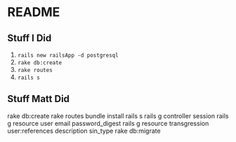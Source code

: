 # README

## Stuff I Did

1. `rails new railsApp -d postgresql`
1. `rake db:create`
1. `rake routes`
1. `rails s`

## Stuff Matt Did

rake db:create
rake routes
bundle install
rails s
rails g controller session
rails g resource user email password_digest
rails g resource transgression user:references description sin_type
rake db:migrate
